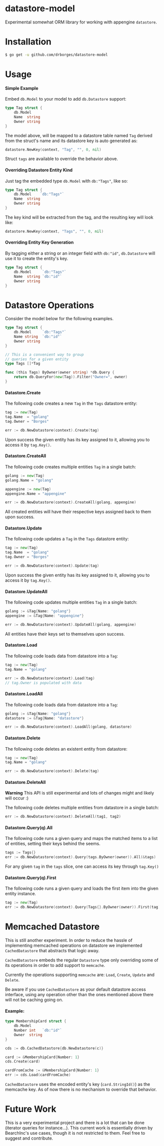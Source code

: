 # datastore-model

Experimental somewhat ORM library for working with appengine `datastore`.

# Installation

```bash
$ go get -u github.com/drborges/datastore-model
```

# Usage

#### Simple Example

Embed `db.Model` to your model to add `db.Datastore` support:

```go
type Tag struct {
	db.Model
	Name  string
	Owner string
}
```

The model above, will be mapped to a datastore table named `Tag` derived from the struct's name and its datastore key is
auto generated as:

```go
datastore.NewKey(context, "Tag", "", 0, nil)
```

Struct `tags` are available to override the behavior above. 

#### Overriding Datastore Entity Kind

Just tag the embedded type `db.Model` with `db:"Tags"`, like so: 

```go
type Tag struct {
	db.Model    `db:"Tags"`
	Name  string
	Owner string
}
```

The key kind will be extracted from the tag, and the resulting key will look like:

```go
datastore.NewKey(context, "Tags", "", 0, nil)
```

#### Overriding Entity Key Generation

By tagging either a string or an integer field with `db:"id"`, `db.Datastore` will use it to create the entity's key.

```go
type Tag struct {
	db.Model     `db:"Tags"`
	Name  string `db:"id"`
	Owner string
}
```

# Datastore Operations

Consider the model below for the following examples.

```go
type Tag struct {
	db.Model     `db:"Tags"`
	Name string  `db:"id"`
	Owner string
}

// This is a convenient way to group
// queries for a given entity
type Tags []*Tag

func (this Tags) ByOwner(owner string) *db.Query {
	return db.QueryFor(new(Tag)).Filter("Owner=", owner)
}
```

#### Datastore.Create

The following code creates a new `Tag` in the `Tags` datastore entity:

```go
tag := new(Tag)
tag.Name  = "golang"
tag.Owner = "Borges"

err := db.NewDatastore(context).Create(tag)
```

Upon success the given entity has its key assigned to it, allowing you to access it by `tag.Key()`.

#### Datastore.CreateAll

The following code creates multiple entities `Tag` in a single batch:

```go
golang := new(Tag)
golang.Name = "golang"

appengine := new(Tag)
appengine.Name = "appengine"

err := db.NewDatastore(context).CreateAll(golang, appengine)
```

All created entities will have their respective keys assigned back to them upon success.

#### Datastore.Update

The following code updates a `Tag` in the `Tags` datastore entity:

```go
tag := new(Tag)
tag.Name  = "golang"
tag.Owner = "Borges"

err := db.NewDatastore(context).Update(tag)
```

Upon success the given entity has its key assigned to it, allowing you to access it by `tag.Key()`.

#### Datastore.UpdateAll

The following code updates multiple entities `Tag` in a single batch:

```go
golang := &Tag{Name: "golang"}
appengine := &Tag{Name: "appengine"}

err := db.NewDatastore(context).UpdateAll(golang, appengine)
```

All entities have their keys set to themselves upon success.

#### Datastore.Load

The following code loads data from datastore into a `Tag`:

```go
tag := new(Tag)
tag.Name = "golang"

err := db.NewDatastore(context).Load(tag)
// tag.Owner is populated with data
```

#### Datastore.LoadAll

The following code loads data from datastore into a `Tag`:

```go
golang := &Tag{Name: "golang"}
datastore := &Tag{Name: "datastore"}

err := db.NewDatastore(context).LoadAll(golang, datastore)
```

#### Datastore.Delete

The following code deletes an existent entity from datastore:

```go
tag := new(Tag)
tag.Name = "golang"

err := db.NewDatastore(context).Delete(tag)
```

#### Datastore.DeleteAll

**Warning** This API is still experimental and lots of changes might and likely will occur :)

The following code deletes multiple entities from datastore in a single batch:

```go
err := db.NewDatastore(context).DeleteAll(tag1, tag2)
```
#### Datastore.Query(q).All

The following code runs a given query and maps the matched items to a list of entities, setting their keys behind the seems.

```go
tags := Tags{}
err := db.NewDatastore(context).Query(tags.ByOwner(owner)).All(&tags)
```

For any given `tag` in the `tags` slice, one can access its key through `tag.Key()`

#### Datastore.Query(q).First

The following code runs a given query and loads the first item into the given entity instance.

```go
tag := new(Tag)
err := db.NewDatastore(context).Query(Tags{}.ByOwner(owner)).First(tag)
```

# Memcached Datastore

This is still another experiment. In order to reduce the hassle of implementing memcached operations on datastore we implemented `CachedDatastore` that abstracts that logic away.

`CachedDatastore` embeds the regular `Datastore` type only overriding some of its operations in order to add support to `memcache`.

Currently the operations supporting `memcache` are: `Load`, `Create`, `Update` and `Delete`.

Be aware if you use `CachedDatastore` as your default datastore access interface, using any operation other than the ones mentioned above there will not be caching going on.


#### Example:

```go
type MembershipCard struct {
	db.Model
	Number int   `db:"id"`
	Owner  string
}

cds := db.CachedDatastore{db.NewDatastore(c)}

card := &MembershipCard{Number: 1}
cds.Create(card)

cardFromCache := &MembershipCard{Number: 1}
err := cds.Load(cardFromCache)
```

`CachedDatastore` uses the encoded entity's key (`card.StringId()`) as the memcache key. As of now there is no mechanism to override that behavior. 

# Future Work

This is a very experimental project and there is a lot that can be done (iterator queries for instance...). This current work is essentially driven by BearchInc's use cases, though it is not restricted to them. Feel free to suggest and contribute.